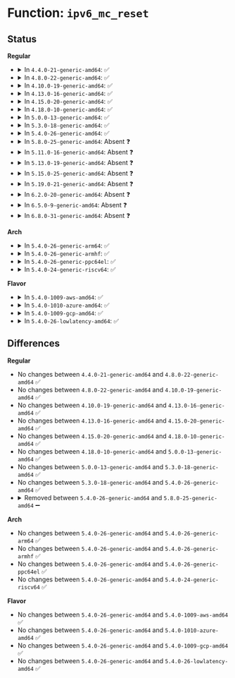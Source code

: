 # Function: <code>ipv6_mc_reset</code>

## Status
<b>Regular</b>
<ul>
<li>
<details>
<summary>In <code>4.4.0-21-generic-amd64</code>: ✅</summary>

```c
void ipv6_mc_reset(struct inet6_dev * idev)
```

```json
{
  "name": "ipv6_mc_reset",
  "collision_type": "Unique Static",
  "inline_type": "No",
  "funcs": [
    {
      "addr": 18446744071587139984,
      "name": "ipv6_mc_reset",
      "external": false,
      "loc": "net/ipv6/mcast.c:2499",
      "file": "net/ipv6/mcast.c",
      "inline": "seen, unknown",
      "caller_inline": [],
      "caller_func": [
        "net/ipv6/mcast.c:ipv6_mc_up",
        "net/ipv6/mcast.c:ipv6_mc_init_dev"
      ]
    }
  ],
  "symbols": [
    {
      "addr": 18446744071587139984,
      "name": "ipv6_mc_reset",
      "section": ".text",
      "bind": "STB_LOCAL",
      "size": 87
    }
  ]
}
```
</details>
</li>
<li>
<details>
<summary>In <code>4.8.0-22-generic-amd64</code>: ✅</summary>

```c
void ipv6_mc_reset(struct inet6_dev * idev)
```

```json
{
  "name": "ipv6_mc_reset",
  "collision_type": "Unique Static",
  "inline_type": "No",
  "funcs": [
    {
      "addr": 18446744071587592672,
      "name": "ipv6_mc_reset",
      "external": false,
      "loc": "net/ipv6/mcast.c:2498",
      "file": "net/ipv6/mcast.c",
      "inline": "seen, unknown",
      "caller_inline": [],
      "caller_func": [
        "net/ipv6/mcast.c:ipv6_mc_init_dev",
        "net/ipv6/mcast.c:ipv6_mc_up"
      ]
    }
  ],
  "symbols": [
    {
      "addr": 18446744071587592672,
      "name": "ipv6_mc_reset",
      "section": ".text",
      "bind": "STB_LOCAL",
      "size": 87
    }
  ]
}
```
</details>
</li>
<li>
<details>
<summary>In <code>4.10.0-19-generic-amd64</code>: ✅</summary>

```c
void ipv6_mc_reset(struct inet6_dev * idev)
```

```json
{
  "name": "ipv6_mc_reset",
  "collision_type": "Unique Static",
  "inline_type": "No",
  "funcs": [
    {
      "addr": 18446744071587796944,
      "name": "ipv6_mc_reset",
      "external": false,
      "loc": "net/ipv6/mcast.c:2524",
      "file": "net/ipv6/mcast.c",
      "inline": "seen, unknown",
      "caller_inline": [],
      "caller_func": [
        "net/ipv6/mcast.c:ipv6_mc_init_dev",
        "net/ipv6/mcast.c:ipv6_mc_up"
      ]
    }
  ],
  "symbols": [
    {
      "addr": 18446744071587796944,
      "name": "ipv6_mc_reset",
      "section": ".text",
      "bind": "STB_LOCAL",
      "size": 87
    }
  ]
}
```
</details>
</li>
<li>
<details>
<summary>In <code>4.13.0-16-generic-amd64</code>: ✅</summary>

```c
void ipv6_mc_reset(struct inet6_dev * idev)
```

```json
{
  "name": "ipv6_mc_reset",
  "collision_type": "Unique Static",
  "inline_type": "No",
  "funcs": [
    {
      "addr": 18446744071587954256,
      "name": "ipv6_mc_reset",
      "external": false,
      "loc": "net/ipv6/mcast.c:2522",
      "file": "net/ipv6/mcast.c",
      "inline": "seen, unknown",
      "caller_inline": [],
      "caller_func": [
        "net/ipv6/mcast.c:ipv6_mc_init_dev",
        "net/ipv6/mcast.c:ipv6_mc_up"
      ]
    }
  ],
  "symbols": [
    {
      "addr": 18446744071587954256,
      "name": "ipv6_mc_reset",
      "section": ".text",
      "bind": "STB_LOCAL",
      "size": 87
    }
  ]
}
```
</details>
</li>
<li>
<details>
<summary>In <code>4.15.0-20-generic-amd64</code>: ✅</summary>

```c
void ipv6_mc_reset(struct inet6_dev * idev)
```

```json
{
  "name": "ipv6_mc_reset",
  "collision_type": "Unique Static",
  "inline_type": "No",
  "funcs": [
    {
      "addr": 18446744071588490096,
      "name": "ipv6_mc_reset",
      "external": false,
      "loc": "net/ipv6/mcast.c:2527",
      "file": "net/ipv6/mcast.c",
      "inline": "seen, unknown",
      "caller_inline": [],
      "caller_func": [
        "net/ipv6/mcast.c:ipv6_mc_init_dev",
        "net/ipv6/mcast.c:ipv6_mc_up"
      ]
    }
  ],
  "symbols": [
    {
      "addr": 18446744071588490096,
      "name": "ipv6_mc_reset",
      "section": ".text",
      "bind": "STB_LOCAL",
      "size": 87
    }
  ]
}
```
</details>
</li>
<li>
<details>
<summary>In <code>4.18.0-10-generic-amd64</code>: ✅</summary>

```c
void ipv6_mc_reset(struct inet6_dev * idev)
```

```json
{
  "name": "ipv6_mc_reset",
  "collision_type": "Unique Static",
  "inline_type": "No",
  "funcs": [
    {
      "addr": 18446744071588853280,
      "name": "ipv6_mc_reset",
      "external": false,
      "loc": "net/ipv6/mcast.c:2553",
      "file": "net/ipv6/mcast.c",
      "inline": "seen, unknown",
      "caller_inline": [],
      "caller_func": [
        "net/ipv6/mcast.c:ipv6_mc_init_dev",
        "net/ipv6/mcast.c:ipv6_mc_up"
      ]
    }
  ],
  "symbols": [
    {
      "addr": 18446744071588853280,
      "name": "ipv6_mc_reset",
      "section": ".text",
      "bind": "STB_LOCAL",
      "size": 87
    }
  ]
}
```
</details>
</li>
<li>
<details>
<summary>In <code>5.0.0-13-generic-amd64</code>: ✅</summary>

```c
void ipv6_mc_reset(struct inet6_dev * idev)
```

```json
{
  "name": "ipv6_mc_reset",
  "collision_type": "Unique Static",
  "inline_type": "No",
  "funcs": [
    {
      "addr": 18446744071589076800,
      "name": "ipv6_mc_reset",
      "external": false,
      "loc": "net/ipv6/mcast.c:2553",
      "file": "net/ipv6/mcast.c",
      "inline": "seen, unknown",
      "caller_inline": [],
      "caller_func": [
        "net/ipv6/mcast.c:ipv6_mc_init_dev",
        "net/ipv6/mcast.c:ipv6_mc_up"
      ]
    }
  ],
  "symbols": [
    {
      "addr": 18446744071589076800,
      "name": "ipv6_mc_reset",
      "section": ".text",
      "bind": "STB_LOCAL",
      "size": 87
    }
  ]
}
```
</details>
</li>
<li>
<details>
<summary>In <code>5.3.0-18-generic-amd64</code>: ✅</summary>

```c
void ipv6_mc_reset(struct inet6_dev * idev)
```

```json
{
  "name": "ipv6_mc_reset",
  "collision_type": "Unique Static",
  "inline_type": "No",
  "funcs": [
    {
      "addr": 18446744071589530960,
      "name": "ipv6_mc_reset",
      "external": false,
      "loc": "net/ipv6/mcast.c:2552",
      "file": "net/ipv6/mcast.c",
      "inline": "seen, unknown",
      "caller_inline": [],
      "caller_func": [
        "net/ipv6/mcast.c:ipv6_mc_init_dev",
        "net/ipv6/mcast.c:ipv6_mc_up"
      ]
    }
  ],
  "symbols": [
    {
      "addr": 18446744071589530960,
      "name": "ipv6_mc_reset",
      "section": ".text",
      "bind": "STB_LOCAL",
      "size": 87
    }
  ]
}
```
</details>
</li>
<li>
<details>
<summary>In <code>5.4.0-26-generic-amd64</code>: ✅</summary>

```c
void ipv6_mc_reset(struct inet6_dev * idev)
```

```json
{
  "name": "ipv6_mc_reset",
  "collision_type": "Unique Static",
  "inline_type": "No",
  "funcs": [
    {
      "addr": 18446744071589755040,
      "name": "ipv6_mc_reset",
      "external": false,
      "loc": "net/ipv6/mcast.c:2552",
      "file": "net/ipv6/mcast.c",
      "inline": "seen, unknown",
      "caller_inline": [],
      "caller_func": [
        "net/ipv6/mcast.c:ipv6_mc_init_dev",
        "net/ipv6/mcast.c:ipv6_mc_up"
      ]
    }
  ],
  "symbols": [
    {
      "addr": 18446744071589755040,
      "name": "ipv6_mc_reset",
      "section": ".text",
      "bind": "STB_LOCAL",
      "size": 87
    }
  ]
}
```
</details>
</li>
<li>
<details>
<summary>In <code>5.8.0-25-generic-amd64</code>: Absent ❓</summary>

```json
{
  "name": "ipv6_mc_reset",
  "collision_type": "Unique Static",
  "inline_type": "Full",
  "funcs": [
    {
      "addr": 18446744071590794269,
      "name": "ipv6_mc_reset",
      "external": false,
      "loc": "net/ipv6/mcast.c:2549",
      "file": "net/ipv6/mcast.c",
      "inline": "not declared, inlined",
      "caller_inline": [
        "net/ipv6/mcast.c:ipv6_mc_init_dev",
        "net/ipv6/mcast.c:ipv6_mc_up"
      ],
      "caller_func": []
    }
  ],
  "symbols": []
}
```
</details>
</li>
<li>
<details>
<summary>In <code>5.11.0-16-generic-amd64</code>: Absent ❓</summary>

```json
{
  "name": "ipv6_mc_reset",
  "collision_type": "Unique Static",
  "inline_type": "Full",
  "funcs": [
    {
      "addr": 18446744071590853565,
      "name": "ipv6_mc_reset",
      "external": false,
      "loc": "net/ipv6/mcast.c:2549",
      "file": "net/ipv6/mcast.c",
      "inline": "not declared, inlined",
      "caller_inline": [
        "net/ipv6/mcast.c:ipv6_mc_init_dev",
        "net/ipv6/mcast.c:ipv6_mc_up"
      ],
      "caller_func": []
    }
  ],
  "symbols": []
}
```
</details>
</li>
<li>
<details>
<summary>In <code>5.13.0-19-generic-amd64</code>: Absent ❓</summary>

```json
{
  "name": "ipv6_mc_reset",
  "collision_type": "Unique Static",
  "inline_type": "Full",
  "funcs": [
    {
      "addr": 18446744071590782208,
      "name": "ipv6_mc_reset",
      "external": false,
      "loc": "net/ipv6/mcast.c:2732",
      "file": "net/ipv6/mcast.c",
      "inline": "not declared, inlined",
      "caller_inline": [
        "net/ipv6/mcast.c:ipv6_mc_init_dev",
        "net/ipv6/mcast.c:ipv6_mc_up"
      ],
      "caller_func": []
    }
  ],
  "symbols": []
}
```
</details>
</li>
<li>
<details>
<summary>In <code>5.15.0-25-generic-amd64</code>: Absent ❓</summary>

```json
{
  "name": "ipv6_mc_reset",
  "collision_type": "Unique Static",
  "inline_type": "Full",
  "funcs": [
    {
      "addr": 18446744071591600016,
      "name": "ipv6_mc_reset",
      "external": false,
      "loc": "net/ipv6/mcast.c:2731",
      "file": "net/ipv6/mcast.c",
      "inline": "not declared, inlined",
      "caller_inline": [
        "net/ipv6/mcast.c:ipv6_mc_init_dev",
        "net/ipv6/mcast.c:ipv6_mc_up"
      ],
      "caller_func": []
    }
  ],
  "symbols": []
}
```
</details>
</li>
<li>
<details>
<summary>In <code>5.19.0-21-generic-amd64</code>: Absent ❓</summary>

```json
{
  "name": "ipv6_mc_reset",
  "collision_type": "Unique Static",
  "inline_type": "Full",
  "funcs": [
    {
      "addr": 18446744071593292784,
      "name": "ipv6_mc_reset",
      "external": false,
      "loc": "net/ipv6/mcast.c:2733",
      "file": "net/ipv6/mcast.c",
      "inline": "not declared, inlined",
      "caller_inline": [
        "net/ipv6/mcast.c:ipv6_mc_init_dev",
        "net/ipv6/mcast.c:ipv6_mc_up"
      ],
      "caller_func": []
    }
  ],
  "symbols": []
}
```
</details>
</li>
<li>
<details>
<summary>In <code>6.2.0-20-generic-amd64</code>: Absent ❓</summary>

```json
{
  "name": "ipv6_mc_reset",
  "collision_type": "Unique Static",
  "inline_type": "Full",
  "funcs": [
    {
      "addr": 18446744071595196608,
      "name": "ipv6_mc_reset",
      "external": false,
      "loc": "net/ipv6/mcast.c:2733",
      "file": "net/ipv6/mcast.c",
      "inline": "not declared, inlined",
      "caller_inline": [
        "net/ipv6/mcast.c:ipv6_mc_init_dev",
        "net/ipv6/mcast.c:ipv6_mc_up"
      ],
      "caller_func": []
    }
  ],
  "symbols": []
}
```
</details>
</li>
<li>
<details>
<summary>In <code>6.5.0-9-generic-amd64</code>: Absent ❓</summary>

```json
{
  "name": "ipv6_mc_reset",
  "collision_type": "Unique Static",
  "inline_type": "Full",
  "funcs": [
    {
      "addr": 18446744071595592368,
      "name": "ipv6_mc_reset",
      "external": false,
      "loc": "net/ipv6/mcast.c:2733",
      "file": "net/ipv6/mcast.c",
      "inline": "not declared, inlined",
      "caller_inline": [
        "net/ipv6/mcast.c:ipv6_mc_init_dev",
        "net/ipv6/mcast.c:ipv6_mc_up"
      ],
      "caller_func": []
    }
  ],
  "symbols": []
}
```
</details>
</li>
<li>
<details>
<summary>In <code>6.8.0-31-generic-amd64</code>: Absent ❓</summary>

```json
{
  "name": "ipv6_mc_reset",
  "collision_type": "Unique Static",
  "inline_type": "Full",
  "funcs": [
    {
      "addr": 18446744071596435232,
      "name": "ipv6_mc_reset",
      "external": false,
      "loc": "net/ipv6/mcast.c:2734",
      "file": "net/ipv6/mcast.c",
      "inline": "not declared, inlined",
      "caller_inline": [
        "net/ipv6/mcast.c:ipv6_mc_init_dev",
        "net/ipv6/mcast.c:ipv6_mc_up"
      ],
      "caller_func": []
    }
  ],
  "symbols": []
}
```
</details>
</li>
</ul>
<b>Arch</b>
<ul>
<li>
<details>
<summary>In <code>5.4.0-26-generic-arm64</code>: ✅</summary>

```c
void ipv6_mc_reset(struct inet6_dev * idev)
```

```json
{
  "name": "ipv6_mc_reset",
  "collision_type": "Unique Static",
  "inline_type": "No",
  "funcs": [
    {
      "addr": 18446603336503450088,
      "name": "ipv6_mc_reset",
      "external": false,
      "loc": "net/ipv6/mcast.c:2552",
      "file": "net/ipv6/mcast.c",
      "inline": "seen, unknown",
      "caller_inline": [],
      "caller_func": [
        "net/ipv6/mcast.c:ipv6_mc_init_dev",
        "net/ipv6/mcast.c:ipv6_mc_up"
      ]
    }
  ],
  "symbols": [
    {
      "addr": 18446603336503450088,
      "name": "ipv6_mc_reset",
      "section": ".text",
      "bind": "STB_LOCAL",
      "size": 104
    }
  ]
}
```
</details>
</li>
<li>
<details>
<summary>In <code>5.4.0-26-generic-armhf</code>: ✅</summary>

```c
void ipv6_mc_reset(struct inet6_dev * idev)
```

```json
{
  "name": "ipv6_mc_reset",
  "collision_type": "Unique Static",
  "inline_type": "No",
  "funcs": [
    {
      "addr": 3236110020,
      "name": "ipv6_mc_reset",
      "external": false,
      "loc": "net/ipv6/mcast.c:2552",
      "file": "net/ipv6/mcast.c",
      "inline": "seen, unknown",
      "caller_inline": [],
      "caller_func": [
        "net/ipv6/mcast.c:ipv6_mc_init_dev",
        "net/ipv6/mcast.c:ipv6_mc_up"
      ]
    }
  ],
  "symbols": [
    {
      "addr": 3236110020,
      "name": "ipv6_mc_reset",
      "section": ".text",
      "bind": "STB_LOCAL",
      "size": 100
    }
  ]
}
```
</details>
</li>
<li>
<details>
<summary>In <code>5.4.0-26-generic-ppc64el</code>: ✅</summary>

```c
void ipv6_mc_reset(struct inet6_dev * idev)
```

```json
{
  "name": "ipv6_mc_reset",
  "collision_type": "Unique Static",
  "inline_type": "No",
  "funcs": [
    {
      "addr": 13835058055297236640,
      "name": "ipv6_mc_reset",
      "external": false,
      "loc": "net/ipv6/mcast.c:2552",
      "file": "net/ipv6/mcast.c",
      "inline": "seen, unknown",
      "caller_inline": [],
      "caller_func": [
        "net/ipv6/mcast.c:ipv6_mc_init_dev",
        "net/ipv6/mcast.c:ipv6_mc_up"
      ]
    }
  ],
  "symbols": [
    {
      "addr": 13835058055297236640,
      "name": "ipv6_mc_reset",
      "section": ".text",
      "bind": "STB_LOCAL",
      "size": 136
    }
  ]
}
```
</details>
</li>
<li>
<details>
<summary>In <code>5.4.0-24-generic-riscv64</code>: ✅</summary>

```c
void ipv6_mc_reset(struct inet6_dev * idev)
```

```json
{
  "name": "ipv6_mc_reset",
  "collision_type": "Unique Static",
  "inline_type": "No",
  "funcs": [
    {
      "addr": 18446743936279437336,
      "name": "ipv6_mc_reset",
      "external": false,
      "loc": "net/ipv6/mcast.c:2552",
      "file": "net/ipv6/mcast.c",
      "inline": "seen, unknown",
      "caller_inline": [],
      "caller_func": [
        "net/ipv6/mcast.c:ipv6_mc_init_dev",
        "net/ipv6/mcast.c:ipv6_mc_up"
      ]
    }
  ],
  "symbols": [
    {
      "addr": 18446743936279437336,
      "name": "ipv6_mc_reset",
      "section": ".text",
      "bind": "STB_LOCAL",
      "size": 98
    }
  ]
}
```
</details>
</li>
</ul>
<b>Flavor</b>
<ul>
<li>
<details>
<summary>In <code>5.4.0-1009-aws-amd64</code>: ✅</summary>

```c
void ipv6_mc_reset(struct inet6_dev * idev)
```

```json
{
  "name": "ipv6_mc_reset",
  "collision_type": "Unique Static",
  "inline_type": "No",
  "funcs": [
    {
      "addr": 18446744071589359408,
      "name": "ipv6_mc_reset",
      "external": false,
      "loc": "net/ipv6/mcast.c:2552",
      "file": "net/ipv6/mcast.c",
      "inline": "seen, unknown",
      "caller_inline": [],
      "caller_func": [
        "net/ipv6/mcast.c:ipv6_mc_init_dev",
        "net/ipv6/mcast.c:ipv6_mc_up"
      ]
    }
  ],
  "symbols": [
    {
      "addr": 18446744071589359408,
      "name": "ipv6_mc_reset",
      "section": ".text",
      "bind": "STB_LOCAL",
      "size": 87
    }
  ]
}
```
</details>
</li>
<li>
<details>
<summary>In <code>5.4.0-1010-azure-amd64</code>: ✅</summary>

```c
void ipv6_mc_reset(struct inet6_dev * idev)
```

```json
{
  "name": "ipv6_mc_reset",
  "collision_type": "Unique Static",
  "inline_type": "No",
  "funcs": [
    {
      "addr": 18446744071589084400,
      "name": "ipv6_mc_reset",
      "external": false,
      "loc": "net/ipv6/mcast.c:2552",
      "file": "net/ipv6/mcast.c",
      "inline": "seen, unknown",
      "caller_inline": [],
      "caller_func": [
        "net/ipv6/mcast.c:ipv6_mc_init_dev",
        "net/ipv6/mcast.c:ipv6_mc_up"
      ]
    }
  ],
  "symbols": [
    {
      "addr": 18446744071589084400,
      "name": "ipv6_mc_reset",
      "section": ".text",
      "bind": "STB_LOCAL",
      "size": 87
    }
  ]
}
```
</details>
</li>
<li>
<details>
<summary>In <code>5.4.0-1009-gcp-amd64</code>: ✅</summary>

```c
void ipv6_mc_reset(struct inet6_dev * idev)
```

```json
{
  "name": "ipv6_mc_reset",
  "collision_type": "Unique Static",
  "inline_type": "No",
  "funcs": [
    {
      "addr": 18446744071589796272,
      "name": "ipv6_mc_reset",
      "external": false,
      "loc": "net/ipv6/mcast.c:2552",
      "file": "net/ipv6/mcast.c",
      "inline": "seen, unknown",
      "caller_inline": [],
      "caller_func": [
        "net/ipv6/mcast.c:ipv6_mc_init_dev",
        "net/ipv6/mcast.c:ipv6_mc_up"
      ]
    }
  ],
  "symbols": [
    {
      "addr": 18446744071589796272,
      "name": "ipv6_mc_reset",
      "section": ".text",
      "bind": "STB_LOCAL",
      "size": 87
    }
  ]
}
```
</details>
</li>
<li>
<details>
<summary>In <code>5.4.0-26-lowlatency-amd64</code>: ✅</summary>

```c
void ipv6_mc_reset(struct inet6_dev * idev)
```

```json
{
  "name": "ipv6_mc_reset",
  "collision_type": "Unique Static",
  "inline_type": "No",
  "funcs": [
    {
      "addr": 18446744071589846992,
      "name": "ipv6_mc_reset",
      "external": false,
      "loc": "net/ipv6/mcast.c:2552",
      "file": "net/ipv6/mcast.c",
      "inline": "seen, unknown",
      "caller_inline": [],
      "caller_func": [
        "net/ipv6/mcast.c:ipv6_mc_init_dev",
        "net/ipv6/mcast.c:ipv6_mc_up"
      ]
    }
  ],
  "symbols": [
    {
      "addr": 18446744071589846992,
      "name": "ipv6_mc_reset",
      "section": ".text",
      "bind": "STB_LOCAL",
      "size": 87
    }
  ]
}
```
</details>
</li>
</ul>

## Differences
<b>Regular</b>
<ul>
<li>
No changes between <code>4.4.0-21-generic-amd64</code> and <code>4.8.0-22-generic-amd64</code> ✅
</li>
<li>
No changes between <code>4.8.0-22-generic-amd64</code> and <code>4.10.0-19-generic-amd64</code> ✅
</li>
<li>
No changes between <code>4.10.0-19-generic-amd64</code> and <code>4.13.0-16-generic-amd64</code> ✅
</li>
<li>
No changes between <code>4.13.0-16-generic-amd64</code> and <code>4.15.0-20-generic-amd64</code> ✅
</li>
<li>
No changes between <code>4.15.0-20-generic-amd64</code> and <code>4.18.0-10-generic-amd64</code> ✅
</li>
<li>
No changes between <code>4.18.0-10-generic-amd64</code> and <code>5.0.0-13-generic-amd64</code> ✅
</li>
<li>
No changes between <code>5.0.0-13-generic-amd64</code> and <code>5.3.0-18-generic-amd64</code> ✅
</li>
<li>
No changes between <code>5.3.0-18-generic-amd64</code> and <code>5.4.0-26-generic-amd64</code> ✅
</li>
<li>
<details>
<summary>Removed between <code>5.4.0-26-generic-amd64</code> and <code>5.8.0-25-generic-amd64</code> ➖</summary>

```c
void ipv6_mc_reset(struct inet6_dev * idev)
```
</details>
</li>
</ul>
<b>Arch</b>
<ul>
<li>
No changes between <code>5.4.0-26-generic-amd64</code> and <code>5.4.0-26-generic-arm64</code> ✅
</li>
<li>
No changes between <code>5.4.0-26-generic-amd64</code> and <code>5.4.0-26-generic-armhf</code> ✅
</li>
<li>
No changes between <code>5.4.0-26-generic-amd64</code> and <code>5.4.0-26-generic-ppc64el</code> ✅
</li>
<li>
No changes between <code>5.4.0-26-generic-amd64</code> and <code>5.4.0-24-generic-riscv64</code> ✅
</li>
</ul>
<b>Flavor</b>
<ul>
<li>
No changes between <code>5.4.0-26-generic-amd64</code> and <code>5.4.0-1009-aws-amd64</code> ✅
</li>
<li>
No changes between <code>5.4.0-26-generic-amd64</code> and <code>5.4.0-1010-azure-amd64</code> ✅
</li>
<li>
No changes between <code>5.4.0-26-generic-amd64</code> and <code>5.4.0-1009-gcp-amd64</code> ✅
</li>
<li>
No changes between <code>5.4.0-26-generic-amd64</code> and <code>5.4.0-26-lowlatency-amd64</code> ✅
</li>
</ul>
